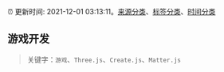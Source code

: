 :alarm_clock: 更新时间: 2021-12-01 03:13:11。[来源分类](../README.md)、[标签分类](../TAGS.md)、[时间分类](../TIMELINE.md)

## 游戏开发


> 关键字：`游戏`、`Three.js`、`Create.js`、`Matter.js`


